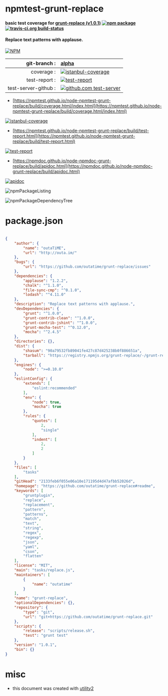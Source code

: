 # npmtest-grunt-replace

#### basic test coverage for  [grunt-replace (v1.0.1)](https://github.com/outatime/grunt-replace#readme)  [![npm package](https://img.shields.io/npm/v/npmtest-grunt-replace.svg?style=flat-square)](https://www.npmjs.org/package/npmtest-grunt-replace) [![travis-ci.org build-status](https://api.travis-ci.org/npmtest/node-npmtest-grunt-replace.svg)](https://travis-ci.org/npmtest/node-npmtest-grunt-replace)

#### Replace text patterns with applause.

[![NPM](https://nodei.co/npm/grunt-replace.png?downloads=true&downloadRank=true&stars=true)](https://www.npmjs.com/package/grunt-replace)

| git-branch : | [alpha](https://github.com/npmtest/node-npmtest-grunt-replace/tree/alpha)|
|--:|:--|
| coverage : | [![istanbul-coverage](https://npmtest.github.io/node-npmtest-grunt-replace/build/coverage.badge.svg)](https://npmtest.github.io/node-npmtest-grunt-replace/build/coverage.html/index.html)|
| test-report : | [![test-report](https://npmtest.github.io/node-npmtest-grunt-replace/build/test-report.badge.svg)](https://npmtest.github.io/node-npmtest-grunt-replace/build/test-report.html)|
| test-server-github : | [![github.com test-server](https://npmtest.github.io/node-npmtest-grunt-replace/GitHub-Mark-32px.png)](https://npmtest.github.io/node-npmtest-grunt-replace/build/app/index.html) | | build-artifacts : | [![build-artifacts](https://npmtest.github.io/node-npmtest-grunt-replace/glyphicons_144_folder_open.png)](https://github.com/npmtest/node-npmtest-grunt-replace/tree/gh-pages/build)|

- [https://npmtest.github.io/node-npmtest-grunt-replace/build/coverage.html/index.html](https://npmtest.github.io/node-npmtest-grunt-replace/build/coverage.html/index.html)

[![istanbul-coverage](https://npmtest.github.io/node-npmtest-grunt-replace/build/screenCapture.buildCi.browser.%252Ftmp%252Fbuild%252Fcoverage.lib.html.png)](https://npmtest.github.io/node-npmtest-grunt-replace/build/coverage.html/index.html)

- [https://npmtest.github.io/node-npmtest-grunt-replace/build/test-report.html](https://npmtest.github.io/node-npmtest-grunt-replace/build/test-report.html)

[![test-report](https://npmtest.github.io/node-npmtest-grunt-replace/build/screenCapture.buildCi.browser.%252Ftmp%252Fbuild%252Ftest-report.html.png)](https://npmtest.github.io/node-npmtest-grunt-replace/build/test-report.html)

- [https://npmdoc.github.io/node-npmdoc-grunt-replace/build/apidoc.html](https://npmdoc.github.io/node-npmdoc-grunt-replace/build/apidoc.html)

[![apidoc](https://npmdoc.github.io/node-npmdoc-grunt-replace/build/screenCapture.buildCi.browser.%252Ftmp%252Fbuild%252Fapidoc.html.png)](https://npmdoc.github.io/node-npmdoc-grunt-replace/build/apidoc.html)

![npmPackageListing](https://npmtest.github.io/node-npmtest-grunt-replace/build/screenCapture.npmPackageListing.svg)

![npmPackageDependencyTree](https://npmtest.github.io/node-npmtest-grunt-replace/build/screenCapture.npmPackageDependencyTree.svg)



# package.json

```json

{
    "author": {
        "name": "outaTiME",
        "url": "http://outa.im/"
    },
    "bugs": {
        "url": "https://github.com/outatime/grunt-replace/issues"
    },
    "dependencies": {
        "applause": "1.2.2",
        "chalk": "^1.1.0",
        "file-sync-cmp": "^0.1.0",
        "lodash": "^4.11.0"
    },
    "description": "Replace text patterns with applause.",
    "devDependencies": {
        "grunt": "^1.0.0",
        "grunt-contrib-clean": "^1.0.0",
        "grunt-contrib-jshint": "^1.0.0",
        "grunt-mocha-test": "^0.12.0",
        "mocha": "^2.4.5"
    },
    "directories": {},
    "dist": {
        "shasum": "90a79532fb89041fe427c87d425238b0f886651a",
        "tarball": "https://registry.npmjs.org/grunt-replace/-/grunt-replace-1.0.1.tgz"
    },
    "engines": {
        "node": ">=0.10.0"
    },
    "eslintConfig": {
        "extends": [
            "eslint:recommended"
        ],
        "env": {
            "node": true,
            "mocha": true
        },
        "rules": {
            "quotes": [
                2,
                "single"
            ],
            "indent": [
                2,
                2
            ]
        }
    },
    "files": [
        "tasks"
    ],
    "gitHead": "2133feb6f055e06a10e171195d4d47afbb52026d",
    "homepage": "https://github.com/outatime/grunt-replace#readme",
    "keywords": [
        "gruntplugin",
        "replace",
        "replacement",
        "pattern",
        "patterns",
        "match",
        "text",
        "string",
        "regex",
        "regexp",
        "json",
        "yaml",
        "cson",
        "flatten"
    ],
    "license": "MIT",
    "main": "tasks/replace.js",
    "maintainers": [
        {
            "name": "outatime"
        }
    ],
    "name": "grunt-replace",
    "optionalDependencies": {},
    "repository": {
        "type": "git",
        "url": "git+https://github.com/outatime/grunt-replace.git"
    },
    "scripts": {
        "release": "scripts/release.sh",
        "test": "grunt test"
    },
    "version": "1.0.1",
    "bin": {}
}
```



# misc
- this document was created with [utility2](https://github.com/kaizhu256/node-utility2)

